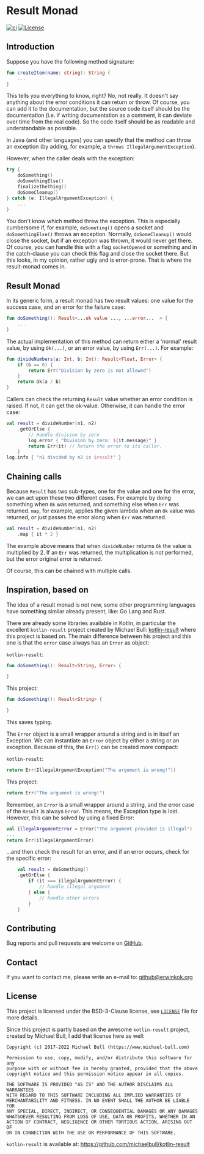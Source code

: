 # Result Monad

[![ci](https://github.com/erwin-kok/result-monad/actions/workflows/ci.yaml/badge.svg)](https://github.com/erwin-kok/result-monad/actions/workflows/ci.yaml)
[![License](https://img.shields.io/github/license/erwin-kok/result-monad.svg)](https://github.com/erwin-kok/result-monad/blob/master/LICENSE)

## Introduction

Suppose you have the following method signature:

```kotlin
fun createItem(name: string): String {
    ...
} 
```

This tells you everything to know, right? No, not really. It doesn't say anything about the error conditions it can
return or throw. Of course, you can add it to the documentation, but the source code itself should be the documentation
(i.e. if writing documentation as a comment, it can deviate over time from the real code). So the code itself should
be as readable and understandable as possible.

In Java (and other languages) you can specify that the method can throw an exception (by adding, for example, a
`throws IllegalArgumentException`).

However, when the caller deals with the exception:

```kotlin
try {
    doSomething()
    doSomethingElse()
    finalizeTheThing()
    doSomeCleanup()
} catch (e: IllegalArgumentException) {
    ...
}
```

You don't know which method threw the exception. This is especially cumbersome if, for example, `doSometing()` opens a
socket and `doSomethingElse()` throws an exception. Normally, `doSomeCleanup()` would close the socket, but if an
exception was thrown, it would never get there. Of course, you can handle this with a flag `socketOpened` or something
and in the catch-clause you can check this flag and close the socket there. But this looks, in my opinion, rather ugly
and is error-prone. That is where the result-monad comes in.

## Result Monad

In its generic form, a result monad has two result values: one value for the success case, and an error for the failure
case:

```kotlin
fun doSomething(): Result<...ok value ..., ...error...  > {
    ...
}
```

The actual implementation of this method can return either a 'normal' result value, by using `Ok(...)`, or an error
value, by using `Err(...)`. For example:

```kotlin
fun divideNumbers(a: Int, b: Int): Result<Float, Error> {
    if (b == 0) {
        return Err("Division by zero is not allowed")
    }
    return Ok(a / b)
}
```

Callers can check the returning `Result` value whether an error condition is raised. If not, it can get the ok-value.
Otherwise, it can handle the error case:

```kotlin
val result = divideNumber(n1, n2)
    .getOrElse {
        // Handle division by zero
        log.error { "Division by zero: ${it.message}" }
        return Err(it) // Return the error to its caller.
    }
log.info { "n1 divided by n2 is $result" }
```

## Chaining calls

Because `Result` has two sub-types, one for the value and one for the error, we can act upon these two different cases.
For example by doing something when `Ok` was returned, and something else when `Err` was returned. `map`, for example,
applies the given lambda when an `Ok` value was returned, or just passes the error along when `Err` was returned.

```kotlin
val result = divideNumber(n1, n2)
    .map { it * 2 }
```

The example above means that when `divideNumber` returns `Ok` the value is multiplied by 2. If an `Err` was returned,
the
multiplication is not performed, but the error original error is returned.

Of course, this can be chained with multiple calls.

## Inspiration, based on

The idea of a result monad is not new, some other programming languages have something similar already present, like: Go
Lang and Rust.

There are already some libraries available in Kotlin, in particular the excellent `kotlin-result` project created by
Michael Bull: [kotlin-result](https://github.com/michaelbull/kotlin-result/) where this project is based on. The main
difference between his project and this one is that the `error` case always has an `Error` as object:

`kotlin-result`:

```kotlin
fun doSomething(): Result<String, Error> {

}
```

This project:

```kotlin
fun doSomething(): Result<String> {

}
```

This saves typing.

The `Error` object is a small wrapper around a string and is in itself an Exception. We can instantiate an `Error`
object by either a string or an exception. Because of this, the `Err()` can be created more compact:

`kotlin-result`:

```kotlin
return Err(IllegalArgumentException("The argument is wrong!"))
```

This project:

```kotlin
return Err("The argument is wrong!")
```

Remember, an `Error` is a small wrapper around a string, and the error case of the `Result` is always `Error`. This
means, the Exception type is lost. However, this can be solved by using a fixed Error:

```kotlin
val illegalArgumentError = Error("The argument provided is illegal")
...
return Err(illegalArgumentError)
```

...and then check the result for an error, and if an error occurs, check for the specific error:

```kotlin
    val result = doSomething()
    .getOrElse {
        if (it === illegalArgumentError) {
            // handle illegal argument
        } else {
            // handle other errors
        }
    }
```

## Contributing

Bug reports and pull requests are welcome on [GitHub](https://github.com/erwin-kok/result-monad).

## Contact

If you want to contact me, please write an e-mail to: [github@erwinkok.org](mailto:github@erwinkok.org)

## License

This project is licensed under the BSD-3-Clause license, see [`LICENSE`](LICENSE) file for more details.

Since this project is partly based on the awesome `kotlin-result` project, created by Michael Bull,
I add that license here as well:

```text
Copyright (c) 2017-2022 Michael Bull (https://www.michael-bull.com)

Permission to use, copy, modify, and/or distribute this software for any
purpose with or without fee is hereby granted, provided that the above
copyright notice and this permission notice appear in all copies.

THE SOFTWARE IS PROVIDED "AS IS" AND THE AUTHOR DISCLAIMS ALL WARRANTIES
WITH REGARD TO THIS SOFTWARE INCLUDING ALL IMPLIED WARRANTIES OF
MERCHANTABILITY AND FITNESS. IN NO EVENT SHALL THE AUTHOR BE LIABLE FOR
ANY SPECIAL, DIRECT, INDIRECT, OR CONSEQUENTIAL DAMAGES OR ANY DAMAGES
WHATSOEVER RESULTING FROM LOSS OF USE, DATA OR PROFITS, WHETHER IN AN
ACTION OF CONTRACT, NEGLIGENCE OR OTHER TORTIOUS ACTION, ARISING OUT OF
OR IN CONNECTION WITH THE USE OR PERFORMANCE OF THIS SOFTWARE.
```

`kotlin-result` is available at: https://github.com/michaelbull/kotlin-result
